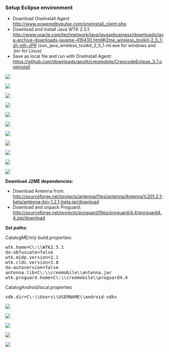 ### Setup Eclipse environment
* Download OneInstall Agent http://www.poweredbypulse.com/oneinstall_client.php
* Download and install Java WTK 2.5.1: http://www.oracle.com/technetwork/java/javasebusiness/downloads/java-archive-downloads-javame-419430.html#j2me_wireless_toolkit-2_5_1-zh-oth-JPR (sun_java_wireless_toolkit_2_5_1-ml.exe for windows and .bin for Linux)
* Save as local file and run with OneInstall Agent: https://github.com/downloads/apolit/creomobile/CreocodeEclipse_3.7.oneinstall

![](https://github.com/apolit/creomobile/raw/master/resources/screenshots/01_oneinstall_local.png)

![](https://github.com/apolit/creomobile/raw/master/resources/screenshots/02_oneinstall.png)

![](https://github.com/apolit/creomobile/raw/master/resources/screenshots/03_android_sdk_eclipse.png)

![](https://github.com/apolit/creomobile/raw/master/resources/screenshots/03_android_sdk_manager.png)

![](https://github.com/apolit/creomobile/raw/master/resources/screenshots/04_import_menu.png)

![](https://github.com/apolit/creomobile/raw/master/resources/screenshots/05_git_clone.png)

![](https://github.com/apolit/creomobile/raw/master/resources/screenshots/06_git_clone_2.png)

![](https://github.com/apolit/creomobile/raw/master/resources/screenshots/06_git_clone_readonly.png)

![](https://github.com/apolit/creomobile/raw/master/resources/screenshots/08_git_clone_select.png)

![](https://github.com/apolit/creomobile/raw/master/resources/screenshots/09_git_clone_projects.png)

![](https://github.com/apolit/creomobile/raw/master/resources/screenshots/10_wtk_install.png)

**Download J2ME dependencies:**

* Download Antenna from: http://sourceforge.net/projects/antenna/files/antenna/Antenna%201.2.1-beta/antenna-bin-1.2.1-beta.jar/download
* Download and unpack Proguard: http://sourceforge.net/projects/proguard/files/proguard/4.4/proguard4.4.zip/download


**Set paths:**

CatalogME/mtj-build.properties:
<pre>
wtk.home=C\:\\WTK2.5.1
do-obfuscate=false
wtk.midp.version=2.1
wtk.cldc.version=1.0
do-autoversion=false
antenna.lib=C\:\\creomobile\\antenna.jar
wtk.proguard.home=C\:\\creomobile\\proguard4.4
</pre>

CatalogAndroid/local.properties
<pre>
sdk.dir=C\:\\Users\\USERNAME\\android-sdks
</pre>

![](https://github.com/apolit/creomobile/raw/master/resources/screenshots/11_manage_select.png)

![](https://github.com/apolit/creomobile/raw/master/resources/screenshots/12_manage_colorphone.png)

![](https://github.com/apolit/creomobile/raw/master/resources/screenshots/13_manage_finish.png)

![](https://github.com/apolit/creomobile/blob/master/resources/screenshots/workflow-run1.png)

![](https://github.com/apolit/creomobile/blob/master/resources/screenshots/workflow-run2.png)

